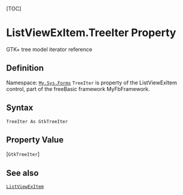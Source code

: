 [TOC]
# ListViewExItem.TreeIter Property
GTK+ tree model iterator reference
## Definition
Namespace: [`My.Sys.Forms`](My.Sys.Forms.md)
`TreeIter` is property of the ListViewExItem control, part of the freeBasic framework MyFbFramework.
## Syntax
```freeBasic
TreeIter As GtkTreeIter
```
## Property Value
[`GtkTreeIter`]
## See also
[`ListViewExItem`](ListViewExItem.md)
